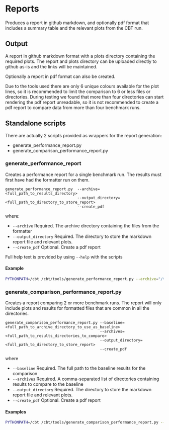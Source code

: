 # Reports

Produces a report in github markdown, and optionally pdf format that includes a summary table and the relevant
plots from the CBT run.

## Output
A report in github markdown format with a plots directory containing the required plots. The report and plots directory
can be uploaded directly to github as-is and the links will be maintained.

Optionally a report in pdf format can also be created.

Due to the tools used there are only 6 unique colours available for the plot lines, so it is recommended to limit the
comparison to 6 or less files or directories. During testing we found that more than four directories can start rendering
the pdf report unreadable, so it is not recommended to create a pdf report to compare data from more than four 
benchmark runs.

## Standalone scripts
There are actually 2 scripts provided as wrappers for the report generation:
* generate_performance_report.py
* generate_comparison_performance_report.py

### generate_performance_report
Creates a performance report for a single benchmark run. The results must first have had the formatter run on them.

```
generate_performance_report.py  --archive=<full_path_to_results_directory>
                                --output_directory=<full_path_to_directory_to_store_report>
                                --create_pdf
```

where:
- `--archive` Required. The archive directory containing the files from the formatter
- `--output_directory` Required. The directory to store the markdown report file and relevant plots.
- `--create_pdf` Optional. Create a pdf report

Full help text is provided by using `--help` with the scripts

#### Example
```bash
PYTHONPATH=/cbt /cbt/tools/generate_performance_report.py --archive="/tmp/ch_cbt_main_run" --output_directory="/tmp/reports/main" --create_pdf
```

### generate_comparison_performance_report.py
Creates a report comparing 2 or more benchmark runs. The report will only include plots and results for formatted files
that are common in all the directories.

```
generate_comparison_performance_report.py --baseline=<full_path_to_archive_directory_to_use_as_baseline>
                                          --archives=<full_path_to_results_directories_to_compare>
                                          --output_directory=<full_path_to_directory_to_store_report>
                                          --create_pdf
```
where 
- `--baseline` Required. The full path to the baseline results for the comparison
- `--archives` Required. A comma-separated list of directories containing results to compare to the baseline
- `--output_directory` Required. The directory to store the markdown report file and relevant plots.
- `--create_pdf` Optional. Create a pdf report

#### Examples
```bash
PYTHONPATH=/cbt /cbt/tools/generate_comparison_performance_report.py --baseline="/tmp/ch_cbt_main_run" --archives="/tmp/ch_sandbox/" --output_directory="/tmp/reports/main" --create_pdf
```